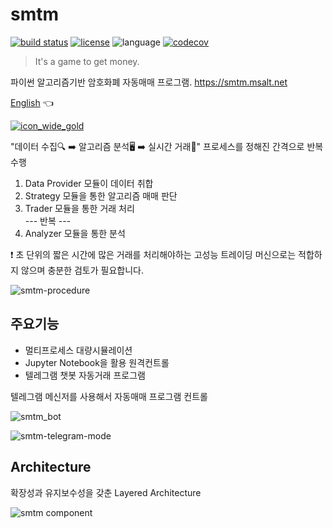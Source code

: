 # smtm
[![build status](https://github.com/msaltnet/smtm/actions/workflows/python-test.yml/badge.svg)](https://github.com/msaltnet/smtm/actions/workflows/python-test.yml)
[![license](https://img.shields.io/github/license/msaltnet/smtm.svg?style=flat-square)](https://github.com/msaltnet/smtm/blob/master/LICENSE)
![language](https://img.shields.io/github/languages/top/msaltnet/smtm.svg?style=flat-square&colorB=green)
[![codecov](https://codecov.io/gh/msaltnet/smtm/branch/master/graph/badge.svg?token=USXTX7MG70)](https://codecov.io/gh/msaltnet/smtm)

> It's a game to get money. 

파이썬 알고리즘기반 암호화폐 자동매매 프로그램. https://smtm.msalt.net

[English](https://github.com/msaltnet/smtm/blob/master/README-en_us.md) 👈

[![icon_wide_gold](https://user-images.githubusercontent.com/9311990/161744914-05e3d116-0e9b-447f-a015-136e0b9ec22b.png)](https://smtm.msalt.net/)

"데이터 수집🔍 ➡️ 알고리즘 분석🖥️ ➡️ 실시간 거래💸" 프로세스를 정해진 간격으로 반복 수행

1. Data Provider 모듈이 데이터 취합  
2. Strategy 모듈을 통한 알고리즘 매매 판단  
3. Trader 모듈을 통한 거래 처리  
 --- 반복 ---
4. Analyzer 모듈을 통한 분석

❗ 초 단위의 짧은 시간에 많은 거래를 처리해야하는 고성능 트레이딩 머신으로는 적합하지 않으며 충분한 검토가 필요합니다.

![smtm-procedure](https://github.com/msaltnet/smtm/assets/9311990/1455246e-90c2-4093-8345-33276ebae50b)

## 주요기능
- 멀티프로세스 대량시뮬레이션
- Jupyter Notebook을 활용 원격컨트롤
- 텔레그램 챗봇 자동거래 프로그램

텔레그램 메신저를 사용해서 자동매매 프로그램 컨트롤

![smtm_bot](https://user-images.githubusercontent.com/9311990/150667094-95139bfb-03e0-41d5-bad9-6be05ec6c9df.png)

![smtm-telegram-mode](https://github.com/msaltnet/smtm/assets/9311990/22ba2ebd-13e6-4eee-a829-94209c5618a9)

## Architecture
확장성과 유지보수성을 갖춘 Layered Architecture


![smtm component](./doc/smtm_component.png)

